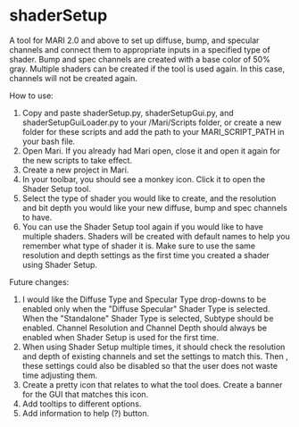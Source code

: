 shaderSetup
===========

A tool for MARI 2.0 and above to set up diffuse, bump, and specular channels and connect them to appropriate inputs in a specified type of shader. Bump and spec channels are created with a base color of 50% gray. Multiple shaders
can be created if the tool is used again. In this case, channels will not be created again.

How to use:

1. Copy and paste shaderSetup.py, shaderSetupGui.py, and shaderSetupGuiLoader.py to your /Mari/Scripts folder, or create a new folder for these scripts and add the path to your MARI_SCRIPT_PATH in your bash file.
2. Open Mari. If you already had Mari open, close it and open it again for the new scripts to take effect.
3. Create a new project in Mari.
4. In your toolbar, you should see a monkey icon. Click it to open the Shader Setup tool. 
5. Select the type of shader you would like to create, and the resolution and bit depth you would like your new diffuse, bump and spec channels to have. 
6. You can use the Shader Setup tool again if you would like to have multiple shaders. Shaders will be created with default names to help you remember what type of shader it is. Make sure to use the same resolution and depth settings as the first time you created a shader using Shader Setup. 

Future changes:

1. I would like the Diffuse Type and Specular Type drop-downs to be enabled only when the "Diffuse Specular" Shader Type is selected. When the "Standalone" Shader Type is selected, Subtype should be enabled. Channel Resolution and Channel Depth should always be enabled when Shader Setup is used for the first time. 
2. When using Shader Setup multiple times, it should check the resolution and depth of existing channels and set the settings to match this. Then , these settings could also be disabled so that the user does not waste time adjusting them.
3. Create a pretty icon that relates to what the tool does. Create a banner for the GUI that matches this icon. 
4. Add tooltips to different options.
5. Add information to help (?) button.


